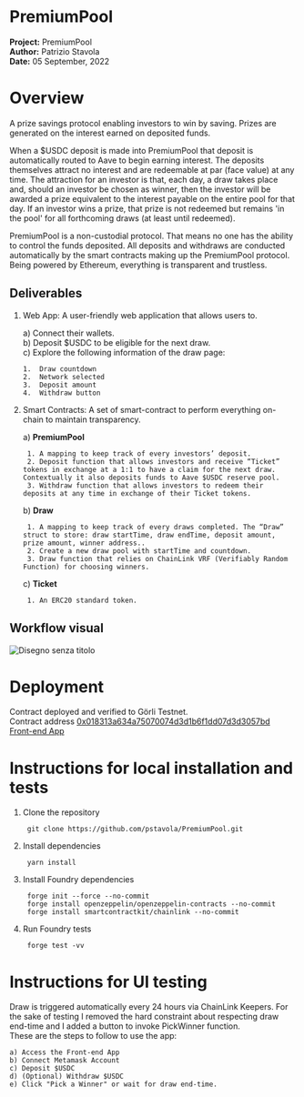 # PremiumPool

**Project:** PremiumPool  
**Author:** Patrizio Stavola  
**Date:** 05 September, 2022  

# Overview

A prize savings protocol enabling investors to win by saving. Prizes are generated on the interest earned on deposited funds.

When a $USDC deposit is made into PremiumPool that deposit is automatically routed to Aave to begin earning interest. The deposits themselves attract no interest and are redeemable at par (face value) at any time. The attraction for an investor is that, each day, a draw takes place and, should an investor be chosen as winner, then the investor will be awarded a prize equivalent to the interest payable on the entire pool for that day. If an investor wins a prize, that prize is not redeemed but remains 'in the pool' for all forthcoming draws (at least until redeemed).

PremiumPool is a non-custodial protocol. That means no one has the ability to control the funds deposited. All deposits and withdraws are conducted automatically by the smart contracts making up the PremiumPool protocol. Being powered by Ethereum, everything is transparent and trustless.

## Deliverables

1.  Web App: A user-friendly web application that allows users to.

	a) Connect their wallets.  
	b) Deposit $USDC to be eligible for the next draw.  
	c) Explore the following information of the draw page:  
	
		1.  Draw countdown
		2.  Network selected
		3.  Deposit amount
		4.  Withdraw button

2. Smart Contracts: A set of smart-contract to perform everything on-chain to maintain transparency.

	a) **PremiumPool**

		1. A mapping to keep track of every investors’ deposit.
		2. Deposit function that allows investors and receive “Ticket” tokens in exchange at a 1:1 to have a claim for the next draw. Contextually it also deposits funds to Aave $USDC reserve pool.
		3. Withdraw function that allows investors to redeem their deposits at any time in exchange of their Ticket tokens.

	b) **Draw**

		1. A mapping to keep track of every draws completed. The “Draw” struct to store: draw startTime, draw endTime, deposit amount, prize amount, winner address..
		2. Create a new draw pool with startTime and countdown.
		3. Draw function that relies on ChainLink VRF (Verifiably Random Function) for choosing winners.

	c) **Ticket**

		1. An ERC20 standard token.



## Workflow visual


![Disegno senza titolo](https://user-images.githubusercontent.com/8236762/192167895-7acd6cb7-b421-4e51-b62b-a722a6d3a774.jpg)  

# Deployment  
  
Contract deployed and verified to Görli Testnet.  
Contract address [0x018313a634a75070074d3d1b6f1dd07d3d3057bd](https://goerli.etherscan.io/address/0x018313a634a75070074d3d1b6f1dd07d3d3057bd#writeContract)  
[Front-end App](https://premium-pool.vercel.app/)  

# Instructions for local installation and tests    
  
1. Clone the repository  

		git clone https://github.com/pstavola/PremiumPool.git

2. Install dependencies  

		yarn install

3. Install Foundry dependencies  

		forge init --force --no-commit  
		forge install openzeppelin/openzeppelin-contracts --no-commit  
		forge install smartcontractkit/chainlink --no-commit  

4. Run Foundry tests  

		forge test -vv  

# Instructions for UI testing  

Draw is triggered automatically every 24 hours via ChainLink Keepers. For the sake of testing I removed the hard constraint about respecting draw end-time and I added a button to invoke PickWinner function.  
These are the steps to follow to use the app:  

	a) Access the Front-end App  
	b) Connect Metamask Account  
	c) Deposit $USDC  
	d) (Optional) Withdraw $USDC  
	e) Click "Pick a Winner" or wait for draw end-time.  





